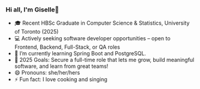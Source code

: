 ### Hi all, I'm Giselle👋

- 🎓 Recent HBSc Graduate in Computer Science & Statistics, University of Toronto (2025)
- 💻 Actively seeking software developer opportunities – open to Frontend, Backend, Full-Stack, or QA roles
- 🌱 I’m currently learning Spring Boot and PostgreSQL.
- 🥅 2025 Goals: Secure a full-time role that lets me grow, build meaningful software, and learn from great teams!
- 😄 Pronouns: she/her/hers
- ⚡ Fun fact: I love cooking and singing
